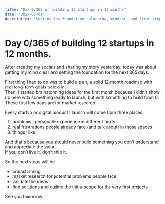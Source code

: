 ```yaml
---
title: "Day 0/365 of building 12 startups in 12 months"
date: '2025-05-01'
description: 'Setting the foundation: planning, mindset, and first steps before the challenge begins.'
---
```


# Day 0/365 of building 12 startups in 12 months.

After creating my socials and sharing my story yesterday, today was about getting my mind clear and setting the foundation for the next 365 days.

First thing I had to do was to build a plan, a solid 12-month roadmap with real long-term goals baked in.  
Then, I started brainstorming ideas for the first month because I didn't show up here with something ready to launch, but with something to build from 0.  
These first few days are for market research.

Every startup or digital product I launch will come from three places:

1. problems I personally experience in different fields  
2. real frustrations people already face (and talk about) in those spaces  
3. things I like  

And that's because you should never build something you don’t understand and appreciate the value.  
If you don’t live it, don’t ship it.

So the next steps will be:

- brainstorming  
- market research for potential problems people face  
- validate the ideas  
- find solutions and outline the initial scope for the very first projects  

See you tomorrow.
